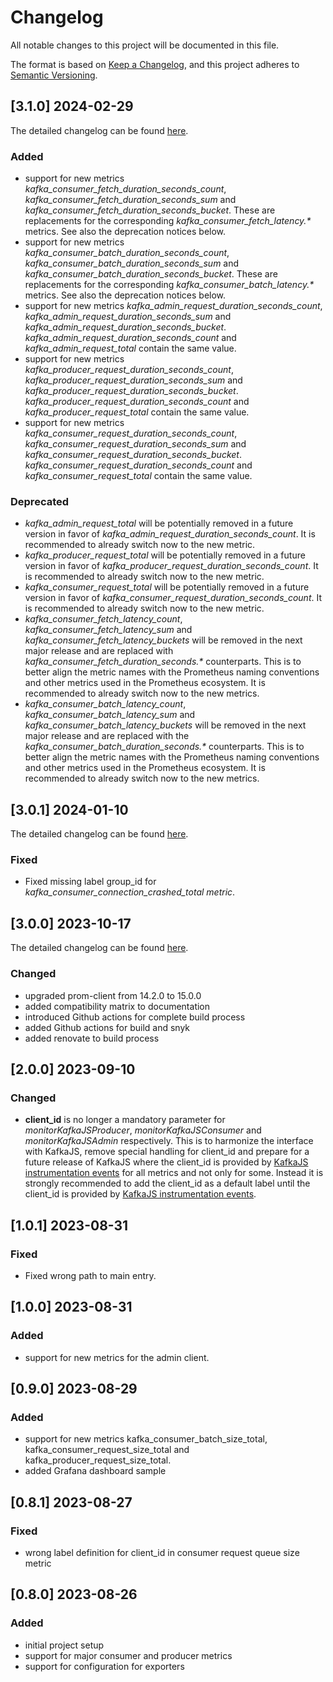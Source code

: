# Changelog

All notable changes to this project will be documented in this file.

The format is based on [Keep a Changelog](https://keepachangelog.com/en/1.1.0/),
and this project adheres to [Semantic Versioning](https://semver.org/spec/v2.0.0.html).

## [3.1.0] 2024-02-29

The detailed changelog can be found [here](https://github.com/christiangalsterer/kafkajs-prometheus-exporter/compare/v3.0.1...v3.1.0).

### Added

- support for new metrics _kafka_consumer_fetch_duration_seconds_count_, _kafka_consumer_fetch_duration_seconds_sum_ and _kafka_consumer_fetch_duration_seconds_bucket_. These are replacements for the corresponding _kafka_consumer_fetch_latency.*_ metrics. See also the deprecation notices below.
- support for new metrics _kafka_consumer_batch_duration_seconds_count_, _kafka_consumer_batch_duration_seconds_sum_ and _kafka_consumer_batch_duration_seconds_bucket_. These are replacements for the corresponding _kafka_consumer_batch_latency.*_ metrics. See also the deprecation notices below.
- support for new metrics _kafka_admin_request_duration_seconds_count_, _kafka_admin_request_duration_seconds_sum_ and _kafka_admin_request_duration_seconds_bucket_. _kafka_admin_request_duration_seconds_count_ and _kafka_admin_request_total_ contain the same value.
- support for new metrics _kafka_producer_request_duration_seconds_count_, _kafka_producer_request_duration_seconds_sum_ and _kafka_producer_request_duration_seconds_bucket_. _kafka_producer_request_duration_seconds_count_ and _kafka_producer_request_total_ contain the same value.
- support for new metrics _kafka_consumer_request_duration_seconds_count_, _kafka_consumer_request_duration_seconds_sum_ and _kafka_consumer_request_duration_seconds_bucket_. _kafka_consumer_request_duration_seconds_count_ and _kafka_consumer_request_total_ contain the same value.

### Deprecated

- _kafka_admin_request_total_ will be potentially removed in a future version in favor of _kafka_admin_request_duration_seconds_count_. It is recommended to already switch now to the new metric.
- _kafka_producer_request_total_ will be potentially removed in a future version in favor of _kafka_producer_request_duration_seconds_count_. It is recommended to already switch now to the new metric.
- _kafka_consumer_request_total_ will be potentially removed in a future version in favor of _kafka_consumer_request_duration_seconds_count_. It is recommended to already switch now to the new metric.
- _kafka_consumer_fetch_latency_count_, _kafka_consumer_fetch_latency_sum_ and _kafka_consumer_fetch_latency_buckets_ will be removed in the next major release and are replaced with _kafka_consumer_fetch_duration_seconds.*_ counterparts. This is to better align the metric names with the Prometheus naming conventions and other metrics used in the Prometheus ecosystem. It is recommended to already switch now to the new metrics.
- _kafka_consumer_batch_latency_count_, _kafka_consumer_batch_latency_sum_ and _kafka_consumer_batch_latency_buckets_ will be removed in the next major release and are replaced with the _kafka_consumer_batch_duration_seconds.*_ counterparts. This is to better align the metric names with the Prometheus naming conventions and other metrics used in the Prometheus ecosystem. It is recommended to already switch now to the new metrics.

## [3.0.1] 2024-01-10

The detailed changelog can be found [here](https://github.com/christiangalsterer/kafkajs-prometheus-exporter/compare/v3.0.0...v3.0.1).

### Fixed

- Fixed missing label group_id for _kafka_consumer_connection_crashed_total metric_.

## [3.0.0] 2023-10-17

The detailed changelog can be found [here](https://github.com/christiangalsterer/kafkajs-prometheus-exporter/compare/v2.0.0...v3.0.0).

### Changed

- upgraded prom-client from 14.2.0 to 15.0.0
- added compatibility matrix to documentation
- introduced Github actions for complete build process
- added Github actions for build and snyk
- added renovate to build process

## [2.0.0] 2023-09-10

### Changed

- **client_id** is no longer a mandatory parameter for _monitorKafkaJSProducer_, _monitorKafkaJSConsumer_ and _monitorKafkaJSAdmin_ respectively. This is to harmonize the interface with KafkaJS, remove special handling for client_id and prepare for a future release of KafkaJS where the client_id is provided by [KafkaJS instrumentation events](https://kafka.js.org/docs/instrumentation-events) for all metrics and not only for some. Instead it is strongly recommended to add the client_id as a default label until the client_id is provided by [KafkaJS instrumentation events](https://kafka.js.org/docs/instrumentation-events).

## [1.0.1] 2023-08-31

### Fixed

- Fixed wrong path to main entry.

## [1.0.0] 2023-08-31

### Added

- support for new metrics for the admin client.

## [0.9.0] 2023-08-29

### Added

- support for new metrics kafka_consumer_batch_size_total, kafka_consumer_request_size_total and kafka_producer_request_size_total.
- added Grafana dashboard sample

## [0.8.1] 2023-08-27

### Fixed

- wrong label definition for client_id in consumer request queue size metric

## [0.8.0] 2023-08-26

### Added

- initial project setup
- support for major consumer and producer metrics
- support for configuration for exporters
